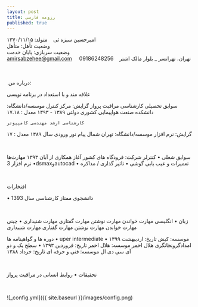 ```yaml
---
layout: post
title: رزومه فارسی
published: true
---
```

امیرحسین سبزه ئی&nbsp; &nbsp; 
متولد: ۱۳۷۰/۱۱/۱۵  &nbsp; &nbsp;  
وضعیت تأهل: متأهل&nbsp; &nbsp;  
وضعیت سربازی: پایان خدمت&nbsp; &nbsp;  
amirsabzehee@gmail.com &nbsp; &nbsp; 
09186248256&nbsp; &nbsp; 
تهران، تهرانسر _ بلوار مالک اشتر&nbsp; &nbsp;

<br />
&nbsp;درباره من:&nbsp; 

علاقه مند و با استعداد در برنامه نویسی <br />








سوابق تحصیلی 
	کارشناسی مراقبت پرواز
گرایش: مرکز کنترل
موسسه/دانشگاه: دانشکده صنعت هواپیمایی کشوری دولتی
۱۳۸۹ - ۱۳۹۳ معدل : ۱۷.۱۸ 
	<br />
    
    
    کارشناسی ارشد مهندسی کامپیوتر
گرایش: نرم افزار
موسسه/دانشگاه: تهران شمال پیام نور
ورودی سال ۱۳۸۹ معدل : ۱۷ 

<br />


سوابق شغلی 
•	کنترلر
شرکت: فرودگاه های کشور 
آغاز همکاری از آبان ۱۳۹۳ 
مهارت‌ها 
•	نرم افزار 3dsmaxوautocad 
•	تعمیرات و عیب یابی گوشی 
•	تاثیر گذاری / مذاکره 

<br />

افتخارات 


•	دانشجوی ممتاز کارشناسی سال 1393


<br />



زبان 
•	انگلیسی
مهارت خواندن مهارت نوشتن مهارت گفتاری مهارت شنیداری 
•	چینی
مهارت خواندن مهارت نوشتن مهارت گفتاری مهارت شنیداری 

دوره ها و گواهینامه ها 
•	uper intermediate
موسسه: کیش
تاریخ: اردیبهشت ۱۳۹۹ 
•	امدادگرونجاتگری هلال احمر
موسسه: هلال احمر
تاریخ: فروردین ۱۳۹۳ 
•	سطح یک و دو آی سی دی ال
موسسه: فنی و حرفه ای
تاریخ: خرداد ۱۳۸۸ 

<br />

تحقیقات 
•	روابط انسانی در مراقبت پرواز 

<br />


![_config.yml]({{ site.baseurl }}/images/config.png)
